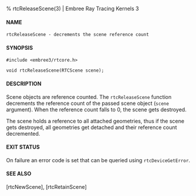 % rtcReleaseScene(3) | Embree Ray Tracing Kernels 3

#### NAME

    rtcReleaseScene - decrements the scene reference count

#### SYNOPSIS

    #include <embree3/rtcore.h>

    void rtcReleaseScene(RTCScene scene);

#### DESCRIPTION

Scene objects are reference counted. The `rtcReleaseScene` function
decrements the reference count of the passed scene object (`scene`
argument). When the reference count falls to 0, the scene gets
destroyed.

The scene holds a reference to all attached geometries, thus if the
scene gets destroyed, all geometries get detached and their reference
count decremented.

#### EXIT STATUS

On failure an error code is set that can be queried using
`rtcDeviceGetError`.

#### SEE ALSO

[rtcNewScene], [rtcRetainScene]
